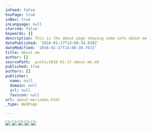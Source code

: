 ```yaml
---
inFeed: false
hasPage: true
inNav: true
inLanguage: null
starred: false
keywords: []
description: This is the about page showing some info about me
datePublished: '2016-01-17T14:08:34.028Z'
dateModified: '2016-01-17T14:08:30.767Z'
title: About me
author: []
sourcePath: _posts/2016-01-17-about-me.md
published: true
authors: []
publisher:
  name: null
  domain: null
  url: null
  favicon: null
url: about-me/index.html
_type: WebPage

---
```

![](https://the-grid-user-content.s3-us-west-2.amazonaws.com/c4c91f08-9f3b-4be7-91c2-a79db5a4fa1e.png)
![](https://the-grid-user-content.s3-us-west-2.amazonaws.com/a76e722c-3d19-4907-ab97-2d5ab589f27d.png)
![](https://the-grid-user-content.s3-us-west-2.amazonaws.com/02d07454-97ab-4469-8a09-664f93affb59.png)
![](https://s3-us-west-2.amazonaws.com/the-grid-img/p/bbcaabfeef3d40b84d8bcd3fe4a8fd55b65df85a.png)
![](https://the-grid-user-content.s3-us-west-2.amazonaws.com/221f1b15-df06-4e08-80a9-4cabf6a7bf5b.png)